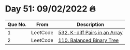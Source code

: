 # Day 51: 09/02/2022 🔥

| Que No. | From | Description |
| --- | --- | --- |
| 1 | LeetCode | [532. K-diff Pairs in an Array](https://leetcode.com/problems/k-diff-pairs-in-an-array/) |
| 2 | LeetCode | [110. Balanced Binary Tree](https://leetcode.com/problems/balanced-binary-tree/) |
